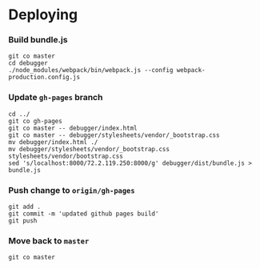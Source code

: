 # Deploying

### Build bundle.js

```
git co master
cd debugger
./node_modules/webpack/bin/webpack.js --config webpack-production.config.js
```

### Update `gh-pages` branch

```
cd ../
git co gh-pages
git co master -- debugger/index.html
git co master -- debugger/stylesheets/vendor/_bootstrap.css
mv debugger/index.html ./
mv debugger/stylesheets/vendor/_bootstrap.css stylesheets/vendor/bootstrap.css
sed 's/localhost:8000/72.2.119.250:8000/g' debugger/dist/bundle.js > bundle.js
```

### Push change to `origin/gh-pages`

```
git add .
git commit -m 'updated github pages build'
git push
```

### Move back to `master`

```
git co master
```
